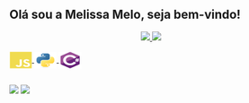 ## Olá sou a Melissa Melo, seja bem-vindo!
<div align="center">   
  <a href="https://github.com/rafaballerini">
  <img height="42%em" src="https://github-readme-stats.vercel.app/api?username=melissamelo&show_icons=true&theme=radical&include_all_commits=true&count_private=true"/>
  <img height="42%em" src="https://github-readme-stats.vercel.app/api/top-langs/?username=melissamelo&layout=compact&langs_count=7&theme=radical"/>
</div>
<div style="display: inline_block"><br>
  <img align="center" alt="Rafa-Js" height="30" width="40" src="https://raw.githubusercontent.com/devicons/devicon/master/icons/javascript/javascript-plain.svg">
  <img align="center" alt="Rafa-Python" height="30" width="40" src="https://raw.githubusercontent.com/devicons/devicon/master/icons/python/python-original.svg">
  <img align="center" alt="Rafa-Csharp" height="30" width="40" src="https://raw.githubusercontent.com/devicons/devicon/master/icons/csharp/csharp-original.svg">
</div>
  
  ##
 
<div> 
  <a href = "mailto:assilemmelo24@gmail.com"><img src="https://img.shields.io/badge/Gmail-D14836?style=for-the-badge&logo=gmail&logoColor=white" target="_blank"></a>
  <a href="https://www.linkedin.com/in/melissa-melo-15a812188" target="_blank"><img src="https://img.shields.io/badge/-LinkedIn-%230077B5?style=for-the-badge&logo=linkedin&logoColor=white" target="_blank"></a> 
 
 
</div>
